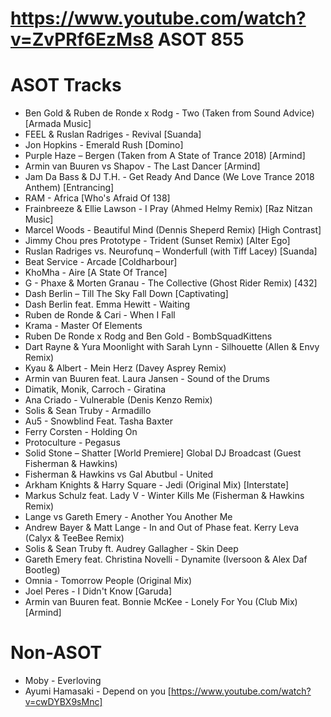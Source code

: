 # https://www.youtube.com/watch?v=ZvPRf6EzMs8 ASOT 855

# ASOT Tracks
* Ben Gold & Ruben de Ronde x Rodg - Two (Taken from Sound Advice) [Armada Music]
* FEEL & Ruslan Radriges - Revival [Suanda]
* Jon Hopkins - Emerald Rush [Domino]
* Purple Haze – Bergen (Taken from A State of Trance 2018) [Armind]
* Armin van Buuren vs Shapov - The Last Dancer [Armind]
* Jam Da Bass & DJ T.H. - Get Ready And Dance (We Love Trance 2018 Anthem) [Entrancing]
* RAM - Africa [Who's Afraid Of 138]
* Frainbreeze & Ellie Lawson - I Pray (Ahmed Helmy Remix) [Raz Nitzan Music]
* Marcel Woods - Beautiful Mind (Dennis Sheperd Remix) [High Contrast]
* Jimmy Chou pres Prototype - Trident (Sunset Remix) [Alter Ego]
* Ruslan Radriges vs. Neurofunq – Wonderfull (with Tiff Lacey) [Suanda]
* Beat Service - Arcade [Coldharbour]
* KhoMha - Aire [A State Of Trance]
* G - Phaxe & Morten Granau - The Collective (Ghost Rider Remix) [432]
* Dash Berlin – Till The Sky Fall Down [Captivating] 
* Dash Berlin feat. Emma Hewitt - Waiting 
* Ruben de Ronde & Cari - When I Fall
* Krama - Master Of Elements
* Ruben De Ronde x Rodg and Ben Gold - BombSquadKittens
* Dart Rayne & Yura Moonlight with Sarah Lynn - Silhouette (Allen & Envy Remix)
* Kyau & Albert - Mein Herz (Davey Asprey Remix)
* Armin van Buuren feat. Laura Jansen - Sound of the Drums
* Dimatik, Monik, Carroch - Giratina
* Ana Criado - Vulnerable (Denis Kenzo Remix)
* Solis & Sean Truby - Armadillo
* Au5 - Snowblind Feat. Tasha Baxter
* Ferry Corsten - Holding On
* Protoculture - Pegasus
* Solid Stone – Shatter [World Premiere] Global DJ Broadcast (Guest Fisherman & Hawkins)
* Fisherman & Hawkins vs Gal Abutbul - United
* Arkham Knights & Harry Square - Jedi (Original Mix) [Interstate]
* Markus Schulz feat. Lady V - Winter Kills Me (Fisherman & Hawkins Remix)
* Lange vs Gareth Emery - Another You Another Me
* Andrew Bayer & Matt Lange - In and Out of Phase feat. Kerry Leva (Calyx & TeeBee Remix)
* Solis & Sean Truby ft. Audrey Gallagher - Skin Deep
* Gareth Emery feat. Christina Novelli - Dynamite (Iversoon & Alex Daf Bootleg)
* Omnia - Tomorrow People (Original Mix)
* Joel Peres - I Didn't Know [Garuda]
* Armin van Buuren feat. Bonnie McKee - Lonely For You (Club Mix) [Armind]

# Non-ASOT
* Moby - Everloving
* Ayumi Hamasaki - Depend on you [https://www.youtube.com/watch?v=cwDYBX9sMnc]

